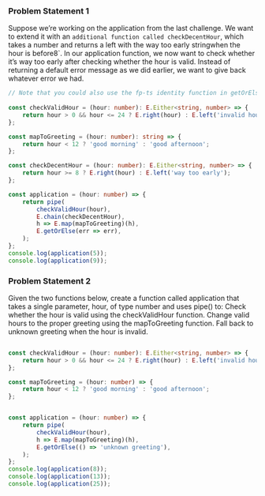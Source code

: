 ### Problem Statement 1

Suppose we’re working on the application from the last challenge. We want to extend it with an `additional function called checkDecentHour`, which takes a number and returns a left with the way too early stringwhen the hour is before8`. In our application function, we now want to check whether it’s way too early after checking whether the hour is valid. Instead of returning a default error message as we did earlier, we want to give back whatever error we had.

```ts
// Note that you could also use the fp-ts identity function in getOrElse
 
const checkValidHour = (hour: number): E.Either<string, number> => {
    return hour > 0 && hour <= 24 ? E.right(hour) : E.left('invalid hour');
};

const mapToGreeting = (hour: number): string => {
    return hour < 12 ? 'good morning' : 'good afternoon';
};

const checkDecentHour = (hour: number): E.Either<string, number> => {
    return hour >= 8 ? E.right(hour) : E.left('way too early');
};

const application = (hour: number) => {
    return pipe(
        checkValidHour(hour),
        E.chain(checkDecentHour),
        h => E.map(mapToGreeting)(h),
        E.getOrElse(err => err),
    );
};
console.log(application(5));
console.log(application(9));
```

### Problem Statement 2
Given the two functions below, create a function called application that takes a single parameter, hour, of type number and uses pipe() to: Check whether the hour is valid using the checkValidHour function. Change valid hours to the proper greeting using the mapToGreeting function. Fall back to unknown greeting when the hour is invalid.

```ts

const checkValidHour = (hour: number): E.Either<string, number> => {
    return hour > 0 && hour <= 24 ? E.right(hour) : E.left('invalid hour');
};

const mapToGreeting = (hour: number) => {
    return hour < 12 ? 'good morning' : 'good afternoon';
};


const application = (hour: number) => {
    return pipe(
        checkValidHour(hour),
        h => E.map(mapToGreeting)(h),
        E.getOrElse(() => 'unknown greeting'),
    );
};
console.log(application(8));
console.log(application(13));
console.log(application(25));
```